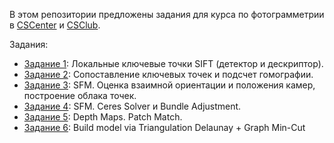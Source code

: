 В этом репозитории предложены задания для курса по фотограмметрии в [CSCenter](https://compscicenter.ru/courses/photogrammetry/) и [CSClub](https://compsciclub.ru/courses/photogrammetry/).

Задания:

 - [Задание 1](https://github.com/PhotogrammetryCourse/PhotogrammetryTasks2021/tree/task01): Локальные ключевые точки SIFT (детектор и дескриптор).
 - [Задание 2](https://github.com/PhotogrammetryCourse/PhotogrammetryTasks2021/tree/task02): Сопоставление ключевых точек и подсчет гомографии.
 - [Задание 3](https://github.com/PhotogrammetryCourse/PhotogrammetryTasks2021/tree/task03): SFM. Оценка взаимной ориентации и положения камер, построение облака точек.
 - [Задание 4](https://github.com/PhotogrammetryCourse/PhotogrammetryTasks2021/tree/task04): SFM. Ceres Solver и Bundle Adjustment.
 - [Задание 5](https://github.com/PhotogrammetryCourse/PhotogrammetryTasks2021/tree/task05): Depth Maps. Patch Match.
 - [Задание 6](https://github.com/PhotogrammetryCourse/PhotogrammetryTasks2021/tree/task06): Build model via Triangulation Delaunay + Graph Min-Cut
